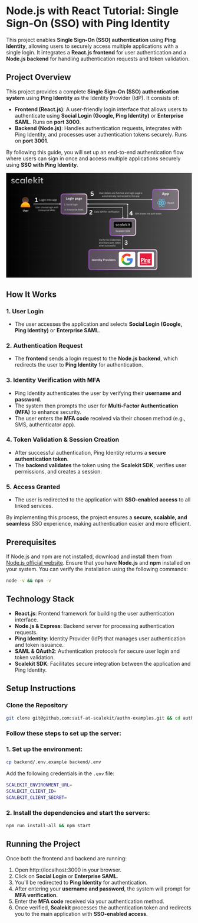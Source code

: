 # Node.js with React Tutorial: Single Sign-On (SSO) with Ping Identity

This project enables **Single Sign-On (SSO) authentication** using **Ping Identity**, allowing users to securely access multiple applications with a single login. It integrates a **React.js frontend** for user authentication and a **Node.js backend** for handling authentication requests and token validation.

## Project Overview

This project provides a complete **Single Sign-On (SSO) authentication system** using **Ping Identity** as the Identity Provider (IdP). It consists of:

- **Frontend (React.js)**: A user-friendly login interface that allows users to authenticate using **Social Login (Google, Ping Identity)** or **Enterprise SAML**. Runs on **port 3000**.
- **Backend (Node.js)**: Handles authentication requests, integrates with Ping Identity, and processes user authentication tokens securely. Runs on **port 3001**.

By following this guide, you will set up an end-to-end authentication flow where users can sign in once and access multiple applications securely using **SSO with Ping Identity**.

![user login flow](docs/assets/user-login-flow.png)

## How It Works

### **1. User Login**
   - The user accesses the application and selects **Social Login (Google, Ping Identity)** or **Enterprise SAML**.

### **2. Authentication Request**
   - The **frontend** sends a login request to the **Node.js backend**, which redirects the user to **Ping Identity** for authentication.

### **3. Identity Verification with MFA**
   - Ping Identity authenticates the user by verifying their **username and password**.
   - The system then prompts the user for **Multi-Factor Authentication (MFA)** to enhance security.
   - The user enters the **MFA code** received via their chosen method (e.g., SMS, authenticator app).

### **4. Token Validation & Session Creation**
   - After successful authentication, Ping Identity returns a **secure authentication token**.
   - The **backend validates** the token using the **Scalekit SDK**, verifies user permissions, and creates a session.

### **5. Access Granted**
   - The user is redirected to the application with **SSO-enabled access** to all linked services.

By implementing this process, the project ensures a **secure, scalable, and seamless** SSO experience, making authentication easier and more efficient.

## Prerequisites

If Node.js and npm are not installed, download and install them from [Node.js official website](https://nodejs.org/).
Ensure that you have **Node.js** and **npm** installed on your system. You can verify the installation using the following commands:

```sh
node -v && npm -v
```

## Technology Stack

- **React.js**: Frontend framework for building the user authentication interface.
- **Node.js & Express**: Backend server for processing authentication requests.
- **Ping Identity**: Identity Provider (IdP) that manages user authentication and token issuance.
- **SAML & OAuth2**: Authentication protocols for secure user login and token validation.
- **Scalekit SDK**: Facilitates secure integration between the application and Ping Identity.

## Setup Instructions

### **Clone the Repository**

```sh
git clone git@github.com:saif-at-scalekit/authn-examples.git && cd authn-examples/sso-node-react-pingidentity
```

### **Follow these steps to set up the server:**

### 1. Set up the environment:

```sh
cp backend/.env.example backend/.env
```

Add the following credentials in the `.env` file:

```sh
SCALEKIT_ENVIRONMENT_URL=
SCALEKIT_CLIENT_ID=
SCALEKIT_CLIENT_SECRET=
```

### 2. Install the dependencies and start the servers:

```sh
npm run install-all && npm start
```

## **Running the Project**

Once both the frontend and backend are running:

1. Open http://localhost:3000 in your browser.
2. Click on **Social Login** or **Enterprise SAML**.
3. You'll be redirected to **Ping Identity** for authentication.
4. After entering your **username and password**, the system will prompt for **MFA verification**.
5. Enter the **MFA code** received via your authentication method.
6. Once verified, **Scalekit** processes the authentication token and redirects you to the main application with **SSO-enabled access**.
